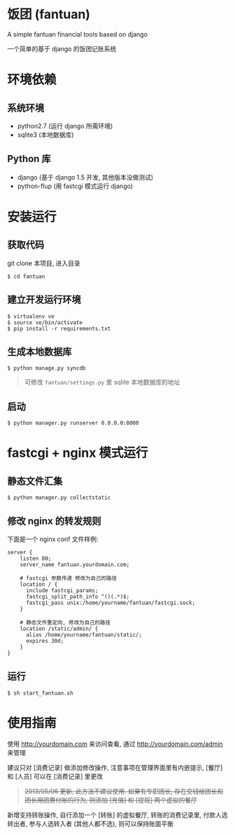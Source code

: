 # 饭团 (fantuan)

A simple fantuan financial tools based on django

一个简单的基于 django 的饭团记账系统


# 环境依赖

## 系统环境

* python2.7 (运行 django 所需环境)
* sqlite3 (本地数据库)

## Python 库

* django (基于 django 1.5 开发, 其他版本没做测试)
* python-flup (用 fastcgi 模式运行 django)


# 安装运行

## 获取代码

git clone 本项目, 进入目录

    $ cd fantuan

## 建立开发运行环境

    $ virtualenv ve
    $ source ve/bin/activate
    $ pip install -r requirements.txt

## 生成本地数据库

    $ python manage.py syncdb

> 可修改 `fantuan/settings.py` 里 sqlite 本地数据库的地址

## 启动

    $ python manager.py runserver 0.0.0.0:8000


# fastcgi + nginx 模式运行

## 静态文件汇集

    $ python manager.py collectstatic

## 修改 nginx 的转发规则
    
下面是一个 nginx conf 文件样例:

    server {
        listen 80;
        server_name fantuan.yourdomain.com;

        # fastcgi 参数传递 修改为自己的路径
        location / {
          include fastcgi_params;
          fastcgi_split_path_info ^()(.*)$;
          fastcgi_pass unix:/home/yourname/fantuan/fastcgi.sock;
        }

        # 静态文件重定向, 修改为自己的路径
        location /static/admin/ {
          alias /home/yourname/fantuan/static/;
          expires 30d;
        }
    }

## 运行

    $ sh start_fantuan.sh


# 使用指南

使用 http://yourdomain.com 来访问查看, 通过 http://yourdomain.com/admin 来管理

建议只对 [消费记录] 做添加修改操作, 注意事项在管理界面里有内嵌提示, [餐厅] 和 [人员] 可以在 [消费记录] 里更改

> <del>2013/05/06 更新, 此方法不建议使用. 如果有专职团长, 存在交钱给团长和团长用团费付账的行为, 则添加 [充值] 和 [提现] 两个虚拟的餐厅</del>

新增支持转账操作, 自行添加一个 [转账] 的虚拟餐厅, 转账的消费记录里, 付款人选转出者, 参与人选转入者 (其他人都不选), 则可以保持账面平衡
